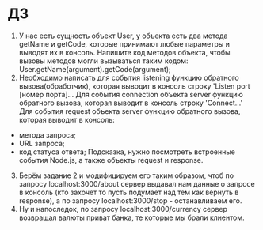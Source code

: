# ДЗ
1. У нас есть сущность объект User, у объекта есть два метода getName и getCode, которые принимают любые параметры и выводят их в консоль. Напишите код методов объекта, чтобы вызовы методов могли вызываться таким кодом: User.getName(argument).getCode(argument);
2. Необходимо написать для события listening функцию обратного вызова(обработчик), которая выводит в консоль строку 'Listen port [номер порта]... Для события connection объекта server функцию обратного вызова, которая выводит в консоль строку 'Connect...' Для события request объекта server функцию обратного вызова, которая выводит в консоль:
- метода запроса;
- URL запроса;
- код статуса ответа;
Подсказка, нужно посмотреть встроенные события Node.js, а также объекты request и response.

3. Берём задание 2 и модифицируем его таким образом, чтоб по запросу localhost:3000/about сервер выдавал нам данные о запросе в консоль (кто захочет то пусть подумает над тем как вернуть в response), а по запросу localhost:3000/stop - останавливаем его.
4. Ну и напоследок, по запросу localhost:3000/currency сервер возвращал валюты приват банка, те которые мы брали клиентом.